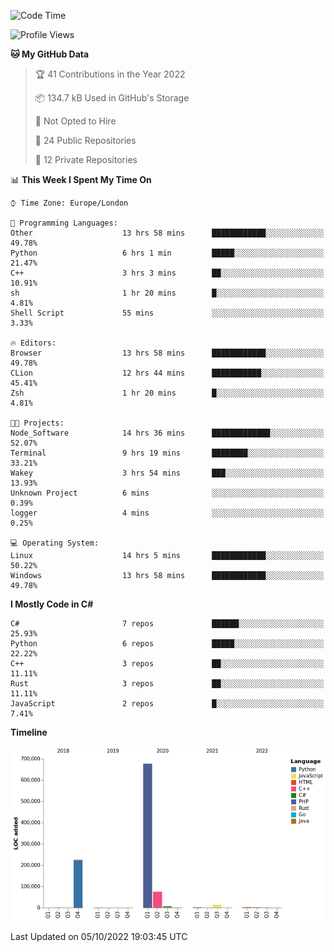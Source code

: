 <!--START_SECTION:waka-->
![Code Time](http://img.shields.io/badge/Code%20Time-287%20hrs%2030%20mins-blue)

![Profile Views](http://img.shields.io/badge/Profile%20Views-1-blue)

**🐱 My GitHub Data** 

> 🏆 41 Contributions in the Year 2022
 > 
> 📦 134.7 kB Used in GitHub's Storage 
 > 
> 🚫 Not Opted to Hire
 > 
> 📜 24 Public Repositories 
 > 
> 🔑 12 Private Repositories  
 > 
📊 **This Week I Spent My Time On** 

```text
⌚︎ Time Zone: Europe/London

💬 Programming Languages: 
Other                    13 hrs 58 mins      ████████████░░░░░░░░░░░░░   49.78% 
Python                   6 hrs 1 min         █████░░░░░░░░░░░░░░░░░░░░   21.47% 
C++                      3 hrs 3 mins        ██░░░░░░░░░░░░░░░░░░░░░░░   10.91% 
sh                       1 hr 20 mins        █░░░░░░░░░░░░░░░░░░░░░░░░   4.81% 
Shell Script             55 mins             ░░░░░░░░░░░░░░░░░░░░░░░░░   3.33%

🔥 Editors: 
Browser                  13 hrs 58 mins      ████████████░░░░░░░░░░░░░   49.78% 
CLion                    12 hrs 44 mins      ███████████░░░░░░░░░░░░░░   45.41% 
Zsh                      1 hr 20 mins        █░░░░░░░░░░░░░░░░░░░░░░░░   4.81%

🐱‍💻 Projects: 
Node_Software            14 hrs 36 mins      █████████████░░░░░░░░░░░░   52.07% 
Terminal                 9 hrs 19 mins       ████████░░░░░░░░░░░░░░░░░   33.21% 
Wakey                    3 hrs 54 mins       ███░░░░░░░░░░░░░░░░░░░░░░   13.93% 
Unknown Project          6 mins              ░░░░░░░░░░░░░░░░░░░░░░░░░   0.39% 
logger                   4 mins              ░░░░░░░░░░░░░░░░░░░░░░░░░   0.25%

💻 Operating System: 
Linux                    14 hrs 5 mins       ████████████░░░░░░░░░░░░░   50.22% 
Windows                  13 hrs 58 mins      ████████████░░░░░░░░░░░░░   49.78%

```

**I Mostly Code in C#** 

```text
C#                       7 repos             ██████░░░░░░░░░░░░░░░░░░░   25.93% 
Python                   6 repos             █████░░░░░░░░░░░░░░░░░░░░   22.22% 
C++                      3 repos             ██░░░░░░░░░░░░░░░░░░░░░░░   11.11% 
Rust                     3 repos             ██░░░░░░░░░░░░░░░░░░░░░░░   11.11% 
JavaScript               2 repos             █░░░░░░░░░░░░░░░░░░░░░░░░   7.41%

```


**Timeline**

![Chart not found](https://raw.githubusercontent.com/Jirubizu/Jirubizu/master/charts/bar_graph.png) 


 Last Updated on 05/10/2022 19:03:45 UTC
<!--END_SECTION:waka-->